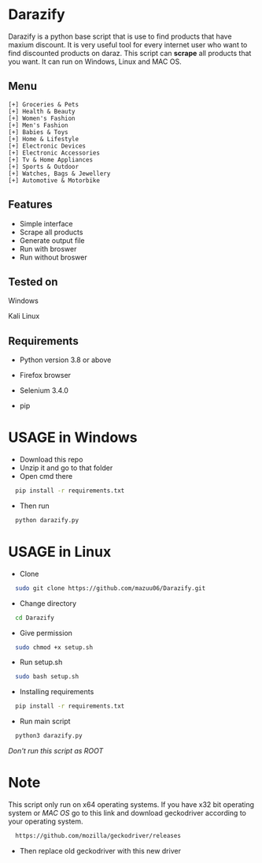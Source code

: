 
# Darazify


Darazify is a python base script that is use to find products that have maxium discount. It is very useful tool for every internet user who want to find discounted products on daraz. This script can **scrape** all products that you want. It can run on Windows, Linux and MAC OS.






## Menu

    [+] Groceries & Pets
    [+] Health & Beauty
    [+] Women's Fashion
    [+] Men's Fashion
    [+] Babies & Toys
    [+] Home & Lifestyle
    [+] Electronic Devices
    [+] Electronic Accessories
    [+] Tv & Home Appliances
    [+] Sports & Outdoor
    [+] Watches, Bags & Jewellery
    [+] Automotive & Motorbike






## Features

- Simple interface
- Scrape all products
- Generate output file
- Run with broswer
- Run without broswer

## Tested on
Windows

Kali Linux

## Requirements

- Python version 3.8 or above

- Firefox browser

- Selenium 3.4.0

- pip 

# USAGE in Windows

- Download this repo
- Unzip it and go to that folder
- Open cmd there

```bash
  pip install -r requirements.txt
```
- Then run
```bash
  python darazify.py
```

# USAGE in Linux
- Clone
```bash
  sudo git clone https://github.com/mazuu06/Darazify.git
```
- Change directory
```bash
  cd Darazify
```
- Give permission 
```bash
  sudo chmod +x setup.sh
```
- Run setup.sh
```bash
  sudo bash setup.sh
```
- Installing requirements 
```bash
  pip install -r requirements.txt
```
- Run main script
```bash
  python3 darazify.py
```
_Don't run this script as *ROOT*_
# Note
This script only run on x64 operating systems. If you have x32 bit operating system or *MAC OS* go to this link and download geckodriver according to your operating system.
```bash
  https://github.com/mozilla/geckodriver/releases
```
- Then replace old geckodriver with this new driver






